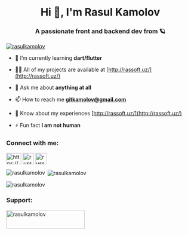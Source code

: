 <h1 align="center">Hi 👋, I'm Rasul Kamolov</h1>
<h3 align="center">A passionate front and backend dev from 🪐</h3>

<p align="left"> <a href="https://github.com/ryo-ma/github-profile-trophy"><img src="https://github-profile-trophy.vercel.app/?username=rasulkamolov" alt="rasulkamolov" /></a> </p>

- 🌱 I’m currently learning **dart/flutter**

- 👨‍💻 All of my projects are available at [http://rassoft.uz/](http://rassoft.uz/)

- 💬 Ask me about **anything at all**

- 📫 How to reach me **gitkamolov@gmail.com**

- 📄 Know about my experiences [http://rassoft.uz/](http://rassoft.uz/)

- ⚡ Fun fact **I am not human**

<h3 align="left">Connect with me:</h3>
<p align="left">
<a href="https://dev.to/https://dev.to/rasulkamolov" target="blank"><img align="center" src="https://cdn.jsdelivr.net/npm/simple-icons@3.0.1/icons/dev-dot-to.svg" alt="https://dev.to/rasulkamolov" height="30" width="40" /></a>
<a href="https://twitter.com/russellkamolov" target="blank"><img align="center" src="https://about.twitter.com/etc/designs/about2-twitter/public/img/favicon.ico" alt="russellkamolov" height="30" width="30" /></a>
<a href="https://instagram.com/russellkamolov" target="blank"><img align="center" src="https://www.instagram.com/static/images/ico/favicon-192.png/68d99ba29cc8.png" alt="russellkamolov" height="30" width="30" /></a>
</p>
<p><img align="left" src="https://github-readme-stats.vercel.app/api/top-langs?username=rasulkamolov&show_icons=true&locale=en&layout=compact" alt="rasulkamolov" /></p>


<p>&nbsp;<img align="center" src="https://github-readme-stats.vercel.app/api?username=rasulkamolov&show_icons=true&theme=tokyonight&locale=en" alt="rasulkamolov" /></p>
<p><img align="center" src="https://github-readme-streak-stats.herokuapp.com/?user=rasulkamolov&" alt="rasulkamolov" /></p>
<h3 align="left">Support:</h3>
<p><a href="https://www.buymeacoffee.com/rasulkamolov"> <img align="left" src="https://cdn.buymeacoffee.com/buttons/v2/default-yellow.png" height="50" width="210" alt="rasulkamolov" /></a></p><br><br>


